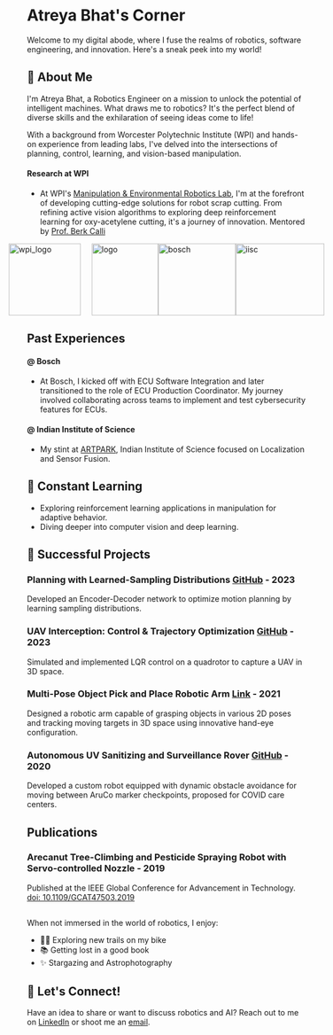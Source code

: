# Atreya Bhat's Corner

Welcome to my digital abode, where I fuse the realms of robotics, software engineering, and innovation. Here's a sneak peek into my world!

## 🤖 About Me
I'm Atreya Bhat, a Robotics Engineer on a mission to unlock the potential of intelligent machines. What draws me to robotics? It's the perfect blend of diverse skills and the exhilaration of seeing ideas come to life!

With a background from Worcester Polytechnic Institute (WPI) and hands-on experience from leading labs, I've delved into the intersections of planning, control, learning, and vision-based manipulation.

#### Research at WPI
- At WPI's [Manipulation & Environmental Robotics Lab](https://wp.wpi.edu/merlab/), I'm at the forefront of developing cutting-edge solutions for robot scrap cutting. From refining active vision algorithms to exploring deep reinforcement learning for oxy-acetylene cutting, it's a journey of innovation. Mentored by [Prof. Berk Calli](https://berkcalli.com/)

<div style="display: flex; justify-content: center;">
    <img src="https://github.com/atreyabhat/atreyabhat/assets/39030188/84eaa637-7ad7-44d2-b5a1-2a8ef7f178bb" alt="wpi_logo" width="130" height="130" style="margin-right: 20px;">
    <img src="https://github.com/atreyabhat/atreyabhat/assets/39030188/25a2d719-cf2f-44d3-918d-88bae1bf82b4" alt="logo" width="120" height="130">
    <img src="https://github.com/atreyabhat/atreyabhat/assets/39030188/7106b9c6-5304-464c-9960-f826dbd09132" alt="bosch" width="140" height="130">
    <img src="https://github.com/atreyabhat/atreyabhat/assets/39030188/0bd30e01-4ca6-4021-9610-a56368da7960" alt="iisc" width="160" height="130">
</div>


## Past Experiences 

#### @ Bosch
- At Bosch, I kicked off with ECU Software Integration and later transitioned to the role of ECU Production Coordinator. My journey involved collaborating across teams to implement and test cybersecurity features for ECUs.

#### @ Indian Institute of Science
- My stint at [ARTPARK](https://artpark.in/), Indian Institute of Science focused on Localization and Sensor Fusion.

## 🌱 Constant Learning
- Exploring reinforcement learning applications in manipulation for adaptive behavior.
- Diving deeper into computer vision and deep learning.

## 🔬 Successful Projects

### Planning with Learned-Sampling Distributions [GitHub](https://github.com/atreyabhat/LearnedSampling_CVAE/tree/main) - 2023
Developed an Encoder-Decoder network to optimize motion planning by learning sampling distributions.

### UAV Interception: Control & Trajectory Optimization [GitHub](https://github.com/atreyabhat/UAV-Interception) - 2023
Simulated and implemented LQR control on a quadrotor to capture a UAV in 3D space.

### Multi-Pose Object Pick and Place Robotic Arm [Link](https://drive.google.com/file/d/1LRGVmkzXYezZlSfqbuO5ebVDnbXRpKTM/view?usp=sharing) - 2021
Designed a robotic arm capable of grasping objects in various 2D poses and tracking moving targets in 3D space using innovative hand-eye configuration.

### Autonomous UV Sanitizing and Surveillance Rover [GitHub](https://github.com/atreyabhat/Aruco-Detector-and-Follower/tree/main) - 2020
Developed a custom robot equipped with dynamic obstacle avoidance for moving between AruCo marker checkpoints, proposed for COVID care centers.

## Publications

### Arecanut Tree-Climbing and Pesticide Spraying Robot with Servo-controlled Nozzle - 2019
Published at the IEEE Global Conference for Advancement in Technology. [doi: 10.1109/GCAT47503.2019](https://doi.org/10.1109/GCAT47503.2019.8978452)

##

When not immersed in the world of robotics, I enjoy:
- 🚴‍♂️ Exploring new trails on my bike
- 📚 Getting lost in a good book
- ✨ Stargazing and Astrophotography

## 💬 Let's Connect!
Have an idea to share or want to discuss robotics and AI? Reach out to me on [LinkedIn](https://linkedin.com/in/atreya-bhat) or shoot me an [email](mailto:agbhat@wpi.edu).

<!-- Feel free to add more sections, projects, or details as per your liking! -->
